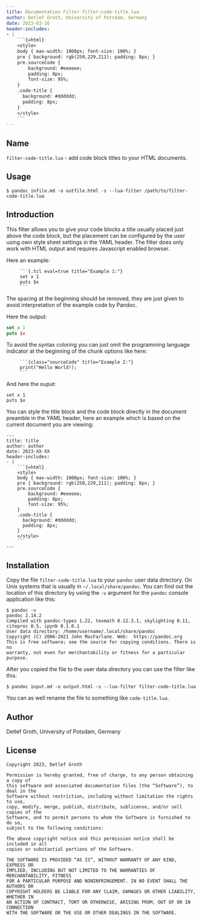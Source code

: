 ```yaml
---
title: Documentation Filter filter-code-title.lua 
author: Detlef Groth, University of Potsdam, Germany
date: 2023-03-16
header-includes: 
- | 
    ```{=html}
    <style>
    body { max-width: 1000px; font-size: 100%; }
    pre { background: rgb(250,229,211); padding: 8px; }
    pre.sourceCode { 
        background: #eeeeee; 
        padding: 8px;
        font-size: 95%;
    }
    .code-title {
      background: #dddddd;
      padding: 8px;
    } 
    </style>
    ```
---
```


## Name

`filter-code-title.lua` - add code block titles to your HTML documents.

## Usage

```
$ pandoc infile.md -o outfile.html -s --lua-filter /path/to/filter-code-title.lua
```

## Introduction

This filter allows you to give your code blocks a title usually placed just above
the code block, but the placement can be configured by the user using own style
sheet settings in the YAML header. The filter does only work with HTML output and
requires Javascript enabled browser.

Here an example:


```
     ```{.tcl eval=true title="Example 1:"}
     set x 1
     puts $x
     ```
```

The spacing at the beginning should be removed, they are just given to avoid
interpretation of the example code by Pandoc.

Here the output:

```{.tcl eval=true title="Example 1:"}
set x 1
puts $x
```

To avoid the syntax coloring you can just omit the programming language indicator
at the beginning of the chunk options like here:

```
     ```{class="sourceCode" title="Example 2:"}
     print("Hello World!);
     ```
```

And here the ouput:

```{class="sourceCode" title="Example 2:"}
set x 1
puts $x
```

You can style the title block and the code block directly in the document preamble
in the YAML header, here an example which is based on the current document you are
viewing:

```
---
title: title
author: author
date: 2023-XX-XX
header-includes: 
- | 
    ```{=html}
    <style>
    body { max-width: 1000px; font-size: 100%; }
    pre { background: rgb(250,229,211); padding: 8px; }
    pre.sourceCode { 
        background: #eeeeee; 
        padding: 8px;
        font-size: 95%;
    }
    .code-title {
      background: #dddddd;
      padding: 8px;
    } 
    </style>
    ```
---
```


## Installation

Copy the file `filter-code-title.lua` to your `pandoc` user data directory. On Unix
systems that is usually in `~/.local/share/pandoc`. You can find out the location
of this directory by using the `-v` argument for the `pandoc` console application
like this:
 

```{style="background: white;"}
$ pandoc -v
pandoc 2.14.2
Compiled with pandoc-types 1.22, texmath 0.12.3.1, skylighting 0.11,
citeproc 0.5, ipynb 0.1.0.1
User data directory: /home/username/.local/share/pandoc
Copyright (C) 2006-2021 John MacFarlane. Web:  https://pandoc.org
This is free software; see the source for copying conditions. There is no
warranty, not even for merchantability or fitness for a particular purpose.
```

After you copied the file to the user data directory you can use the filter like
this:

```{style="background: white;"}
$ pandoc input.md -o output.html -s --lua-filter filter-code-title.lua
```

You can as well rename the file to something like `code-title.lua`.

## Author

Detlef Groth, University of Potsdam, Germany

## License

```{style="background: white;"}
Copyright 2023, Detlef Groth

Permission is hereby granted, free of charge, to any person obtaining a copy of
this software and associated documentation files (the “Software”), to deal in the
Software without restriction, including without limitation the rights to use,
copy, modify, merge, publish, distribute, sublicense, and/or sell copies of the
Software, and to permit persons to whom the Software is furnished to do so,
subject to the following conditions:

The above copyright notice and this permission notice shall be included in all
copies or substantial portions of the Software.

THE SOFTWARE IS PROVIDED “AS IS”, WITHOUT WARRANTY OF ANY KIND, EXPRESS OR
IMPLIED, INCLUDING BUT NOT LIMITED TO THE WARRANTIES OF MERCHANTABILITY, FITNESS
FOR A PARTICULAR PURPOSE AND NONINFRINGEMENT. IN NO EVENT SHALL THE AUTHORS OR
COPYRIGHT HOLDERS BE LIABLE FOR ANY CLAIM, DAMAGES OR OTHER LIABILITY, WHETHER IN
AN ACTION OF CONTRACT, TORT OR OTHERWISE, ARISING FROM, OUT OF OR IN CONNECTION
WITH THE SOFTWARE OR THE USE OR OTHER DEALINGS IN THE SOFTWARE.
```

